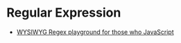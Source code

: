 # Regular Expression

* [WYSIWYG Regex playground for those who JavaScript](https://regexly.chipto.io/)